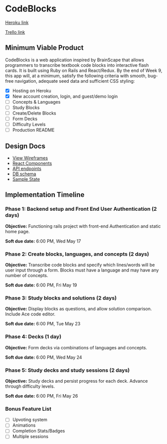# CodeBlocks

[Heroku link][heroku]

[Trello link][trello]

[heroku]: https://code-blocks.herokuapp.com/
[trello]: https://trello.com/b/zRckxIiQ/codeblocks

## Minimum Viable Product

CodeBlocks is a web application inspired by BrainScape that allows programmers
to transcribe textbook code blocks into interactive flash cards. It is built
using Ruby on Rails and React/Redux.  By the end of Week 9, this app will, at a
minimum, satisfy the following criteria with smooth, bug-free navigation,
adequate seed data and sufficient CSS styling:

- [X] Hosting on Heroku
- [X] New account creation, login, and guest/demo login
- [ ] Concepts & Languages
- [ ] Study Blocks
- [ ] Create/Delete Blocks
- [ ] Form Decks
- [ ] Difficulty Levels
- [ ] Production README

## Design Docs
* [View Wireframes][wireframes]
* [React Components][components]
* [API endpoints][api-endpoints]
* [DB schema][schema]
* [Sample State][sample-state]

[wireframes]: docs/wireframes
[components]: docs/component-hierarchy.md
[sample-state]: docs/sample-state.js
[api-endpoints]: docs/api-endpoints.md
[schema]: docs/schema.md

## Implementation Timeline

### Phase 1: Backend setup and Front End User Authentication (2 days)

**Objective:** Functioning rails project with front-end Authentication and static home page.

**Soft due date:** 6:00 PM, Wed May 17

### Phase 2: Create blocks, languages, and concepts (2 days)

**Objective:** Transcribe code blocks and specify which lines/words will be user input through a form. Blocks must have a language and may have any number of concepts.

**Soft due date:** 6:00 PM, Fri May 19

### Phase 3: Study blocks and solutions (2 days)

**Objective:** Display blocks as questions, and allow solution comparison. Include Ace code editor.

**Soft due date:** 6:00 PM, Tue May 23

### Phase 4: Decks (1 day)

**Objective:** Form decks via combinations of languages and concepts.

**Soft due date:** 6:00 PM, Wed May 24

### Phase 5: Study decks and study sessions (2 days)

**Objective:** Study decks and persist progress for each deck. Advance through difficulty levels.

**Soft due date:** 6:00 PM, Fri May 26

### Bonus Feature List
- [ ] Upvoting system
- [ ] Animations
- [ ] Completion Stats/Badges
- [ ] Multiple sessions
